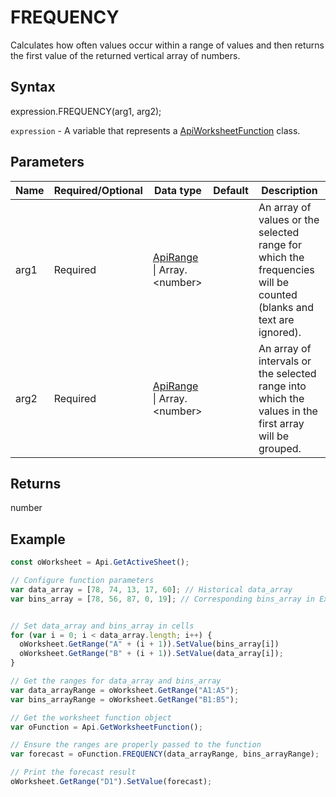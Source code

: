 # FREQUENCY

Calculates how often values occur within a range of values and then returns the first value of the returned vertical array of numbers.

## Syntax

expression.FREQUENCY(arg1, arg2);

`expression` - A variable that represents a [ApiWorksheetFunction](../ApiWorksheetFunction.md) class.

## Parameters

| **Name** | **Required/Optional** | **Data type** | **Default** | **Description** |
| ------------- | ------------- | ------------- | ------------- | ------------- |
| arg1 | Required | [ApiRange](../../ApiRange/ApiRange.md) &#124; Array.&lt;number&gt; |  | An array of values or the selected range for which the frequencies will be counted (blanks and text are ignored). |
| arg2 | Required | [ApiRange](../../ApiRange/ApiRange.md) &#124; Array.&lt;number&gt; |  | An array of intervals or the selected range into which the values in the first array will be grouped. |

## Returns

number

## Example



```javascript
const oWorksheet = Api.GetActiveSheet();

// Configure function parameters
var data_array = [78, 74, 13, 17, 60]; // Historical data_array
var bins_array = [78, 56, 87, 0, 19]; // Corresponding bins_array in Excel serial number format


// Set data_array and bins_array in cells
for (var i = 0; i < data_array.length; i++) {
  oWorksheet.GetRange("A" + (i + 1)).SetValue(bins_array[i])
  oWorksheet.GetRange("B" + (i + 1)).SetValue(data_array[i]);
}

// Get the ranges for data_array and bins_array
var data_arrayRange = oWorksheet.GetRange("A1:A5");
var bins_arrayRange = oWorksheet.GetRange("B1:B5");

// Get the worksheet function object
var oFunction = Api.GetWorksheetFunction();

// Ensure the ranges are properly passed to the function
var forecast = oFunction.FREQUENCY(data_arrayRange, bins_arrayRange);

// Print the forecast result
oWorksheet.GetRange("D1").SetValue(forecast);

```
